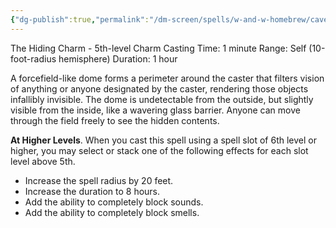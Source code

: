 ```yaml
---
{"dg-publish":true,"permalink":"/dm-screen/spells/w-and-w-homebrew/cave-inimicum/"}
---
```


The Hiding Charm - 5th-level Charm 
Casting Time: 1 minute 
Range: Self (10-foot-radius hemisphere) 
Duration: 1 hour 

A forcefield-like dome forms a perimeter around the caster that filters vision of anything or anyone designated by the caster, rendering those objects infallibly invisible. The dome is undetectable from the outside, but slightly visible from the inside, like a wavering glass barrier. Anyone can move through the field freely to see the hidden contents. 

**At Higher Levels**. When you cast this spell using a spell slot of 6th level or higher, you may select or stack one of the following effects for each slot level above 5th. 
- Increase the spell radius by 20 feet. 
- Increase the duration to 8 hours. 
- Add the ability to completely block sounds. 
- Add the ability to completely block smells.